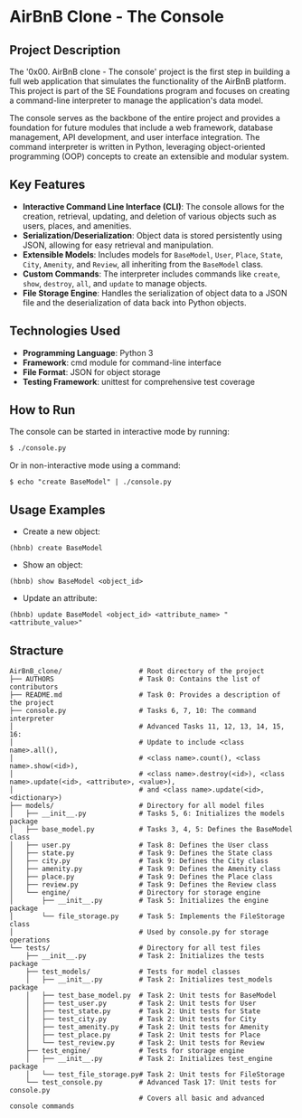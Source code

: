 # AirBnB Clone - The Console

## Project Description
The '0x00. AirBnB clone - The console' project is the first step in building a full web application that simulates the functionality of the AirBnB platform. This project is part of the SE Foundations program and focuses on creating a command-line interpreter to manage the application's data model.

The console serves as the backbone of the entire project and provides a foundation for future modules that include a web framework, database management, API development, and user interface integration. The command interpreter is written in Python, leveraging object-oriented programming (OOP) concepts to create an extensible and modular system.

## Key Features
- **Interactive Command Line Interface (CLI)**: The console allows for the creation, retrieval, updating, and deletion of various objects such as users, places, and amenities.
- **Serialization/Deserialization**: Object data is stored persistently using JSON, allowing for easy retrieval and manipulation.
- **Extensible Models**: Includes models for `BaseModel`, `User`, `Place`, `State`, `City`, `Amenity`, and `Review`, all inheriting from the `BaseModel` class.
- **Custom Commands**: The interpreter includes commands like `create`, `show`, `destroy`, `all`, and `update` to manage objects.
- **File Storage Engine**: Handles the serialization of object data to a JSON file and the deserialization of data back into Python objects.

## Technologies Used
- **Programming Language**: Python 3
- **Framework**: cmd module for command-line interface
- **File Format**: JSON for object storage
- **Testing Framework**: unittest for comprehensive test coverage

## How to Run
The console can be started in interactive mode by running:
```bash
$ ./console.py
```
Or in non-interactive mode using a command:
```
$ echo "create BaseModel" | ./console.py
```

## Usage Examples
- Create a new object:
```
(hbnb) create BaseModel
```
- Show an object:
```
(hbnb) show BaseModel <object_id>
```
- Update an attribute:
```
(hbnb) update BaseModel <object_id> <attribute_name> "<attribute_value>"
```

## Stracture
```
AirBnB_clone/                   # Root directory of the project
├── AUTHORS                     # Task 0: Contains the list of contributors
├── README.md                   # Task 0: Provides a description of the project
├── console.py                  # Tasks 6, 7, 10: The command interpreter
│                               # Advanced Tasks 11, 12, 13, 14, 15, 16: 
│                               # Update to include <class name>.all(), 
│                               # <class name>.count(), <class name>.show(<id>),
│                               # <class name>.destroy(<id>), <class name>.update(<id>, <attribute>, <value>),
│                               # and <class name>.update(<id>, <dictionary>)
├── models/                     # Directory for all model files
│   ├── __init__.py             # Tasks 5, 6: Initializes the models package
│   ├── base_model.py           # Tasks 3, 4, 5: Defines the BaseModel class
│   ├── user.py                 # Task 8: Defines the User class
│   ├── state.py                # Task 9: Defines the State class
│   ├── city.py                 # Task 9: Defines the City class
│   ├── amenity.py              # Task 9: Defines the Amenity class
│   ├── place.py                # Task 9: Defines the Place class
│   ├── review.py               # Task 9: Defines the Review class
│   └── engine/                 # Directory for storage engine
│       ├── __init__.py         # Task 5: Initializes the engine package
│       └── file_storage.py     # Task 5: Implements the FileStorage class
│                               # Used by console.py for storage operations
└── tests/                      # Directory for all test files
    ├── __init__.py             # Task 2: Initializes the tests package
    ├── test_models/            # Tests for model classes
    │   ├── __init__.py         # Task 2: Initializes test_models package
    │   ├── test_base_model.py  # Task 2: Unit tests for BaseModel
    │   ├── test_user.py        # Task 2: Unit tests for User
    │   ├── test_state.py       # Task 2: Unit tests for State
    │   ├── test_city.py        # Task 2: Unit tests for City
    │   ├── test_amenity.py     # Task 2: Unit tests for Amenity
    │   ├── test_place.py       # Task 2: Unit tests for Place
    │   └── test_review.py      # Task 2: Unit tests for Review
    ├── test_engine/            # Tests for storage engine
    │   ├── __init__.py         # Task 2: Initializes test_engine package
    │   └── test_file_storage.py# Task 2: Unit tests for FileStorage
    └── test_console.py         # Advanced Task 17: Unit tests for console.py
                                # Covers all basic and advanced console commands

```
